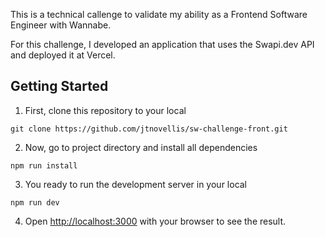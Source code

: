 This is a technical callenge to validate my ability as a Frontend Software Engineer with Wannabe.

For this challenge, I developed an application that uses the Swapi.dev API and deployed it at Vercel.

## Getting Started

1. First, clone this repository to your local

```
git clone https://github.com/jtnovellis/sw-challenge-front.git
```

2. Now, go to project directory and install all dependencies

```
npm run install
```

3. You ready to run the development server in your local

```
npm run dev
```

4. Open [http://localhost:3000](http://localhost:3000) with your browser to see the result.
